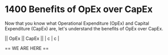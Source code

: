 # 1400 Benefits of OpEx over CapEx

Now that you know what Operational Expenditure (OpEx) and Capital Expenditure (CapEx) are, let's understand the benefits of OpEx over CapEx.

|| OpEx || CapEx ||
| c | c |














== WE ARE HERE ==

